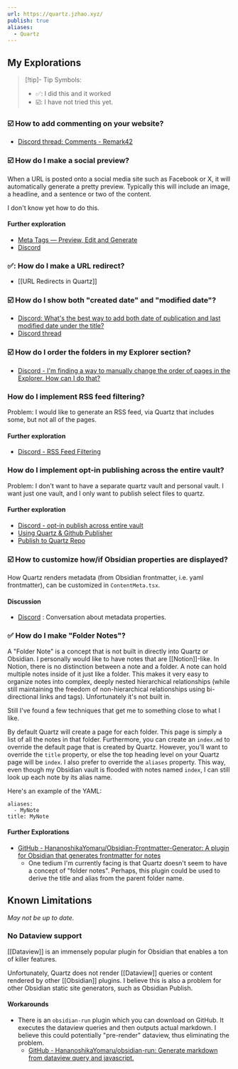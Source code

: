 ```yaml
---
url: https://quartz.jzhao.xyz/
publish: true
aliases:
  - Quartz
---
```




## My Explorations


> [!tip]- Tip
> Symbols: 
> - ✅: I did this and it worked
> - ☑️: I have not tried this yet. 


### ☑️ How to add commenting on your website? 
- [Discord thread: Comments - Remark42](https://discord.com/channels/927628110009098281/1150498860666466354) 

### ☑️ How do I make a social preview? 
When a URL is posted onto a social media site such as Facebook or X, it will automatically generate a pretty preview. Typically this will include an image, a headline, and a sentence or two of the content. 

I don't know yet how to do this. 

#### Further exploration
- [Meta Tags — Preview, Edit and Generate](https://metatags.io/?url=https%3A%2F%2Fnotes.lucacordes.xyz%2F) 
- [Discord](https://discord.com/channels/927628110009098281/927628110009098284/1209919327558574151)

### ✅: How do I make a URL redirect? 
- [[URL Redirects in Quartz]]

### ☑️ How do I show both "created date" and "modified date"? 
- [Discord: What's the best way to add both date of publication and last modified date under the title?](https://discord.com/channels/927628110009098281/1136918563400200202/1171037494201028639) 
- [Discord thread](https://discord.com/channels/927628110009098281/1136918563400200202) 

### ☑️ How do I order the folders in my Explorer section? 
- [Discord - I'm finding a way to manually change the order of pages in the Explorer. How can I do that?](https://discord.com/channels/927628110009098281/927628110009098284/1226734691441180692)


### How do I implement RSS feed filtering? 
Problem: I would like to generate an RSS feed, via Quartz that includes some, but not all of the pages. 

#### Further exploration
- [Discord - RSS Feed Filtering](https://discord.com/channels/927628110009098281/1149699636362235997/1149699684542189690)

### How do I implement opt-in publishing across the entire vault? 
Problem: I don't want to have a separate quartz vault and personal vault. I want just one vault, and I only want to publish select files to quartz. 


#### Further exploration
- [Discord - opt-in publish across entire vault](https://discord.com/channels/927628110009098281/1218592581311795245) 
- [Using Quartz & Github Publisher](https://flowerbed.bluerose.garden/Using-Quartz-&-Github-Publisher) 
- [Publish to Quartz Repo](https://garden.gilbertsanchez.com/how-to/publish-to-quartz-repo) 

### ☑️ How to customize how/if Obsidian properties are displayed? 
How Quartz renders metadata (from Obsidian frontmatter, i.e. yaml frontmatter), can be customized in `ContentMeta.tsx`. 

#### Discussion
- [Discord](https://discord.com/channels/927628110009098281/1217054488733421648/1217054488733421648) : Conversation about metadata properties. 

### ✅ How do I make "Folder Notes"? 
A "Folder Note" is a concept that is not built in directly into Quartz or Obsidian. I personally would like to have notes that are [[Notion]]-like. In Notion, there is no distinction between a note and a folder. A note can hold multiple notes inside of it just like a folder. This makes it very easy to organize notes into complex, deeply nested hierarchical relationships (while still maintaining the freedom of non-hierarchical relationships using bi-directional links and tags). Unfortunately it's not built in. 
  
Still I've found a few techniques that get me to something close to what I like. 

By default Quartz will create a page for each folder. This page is simply a list of all the notes in that folder. Furthermore, you can create an `index.md` to override the default page that is created by Quartz. However, you'll want to override the `title` property, or else the top heading level on your Quartz page will be `index`. I also prefer to override the `aliases` property. This way, even though my Obsidian vault is flooded with notes named `index`, I can still look up each note by its alias name. 

Here's an example of the YAML: 

```
aliases:
  - MyNote
title: MyNote
```

#### Further Explorations
- [GitHub - HananoshikaYomaru/Obsidian-Frontmatter-Generator: A plugin for Obsidian that generates frontmatter for notes](https://github.com/HananoshikaYomaru/Obsidian-Frontmatter-Generator) 
	- One tedium I'm currently facing is that Quartz doesn't seem to have a concept of "folder notes". Perhaps, this plugin could be used to derive the title and alias from the parent folder name. 

## Known Limitations
*May not be up to date.*

### No Dataview support
[[Dataview]] is an immensely popular plugin for Obsidian that enables a ton of killer features.

Unfortunately, Quartz does not render [[Dataview]] queries or content rendered by other [[Obsidian]] plugins. I believe this is also a problem for other Obsidian static site generators, such as Obsidian Publish. 

#### Workarounds
- There is an `obsidian-run` plugin which you can download on GitHub. It executes the dataview queries and then outputs actual markdown. I believe this could potentially "pre-render" dataview, thus eliminating the problem. 
	- [GitHub - HananoshikaYomaru/obsidian-run: Generate markdown from dataview query and javascript.](https://github.com/HananoshikaYomaru/obsidian-run)  